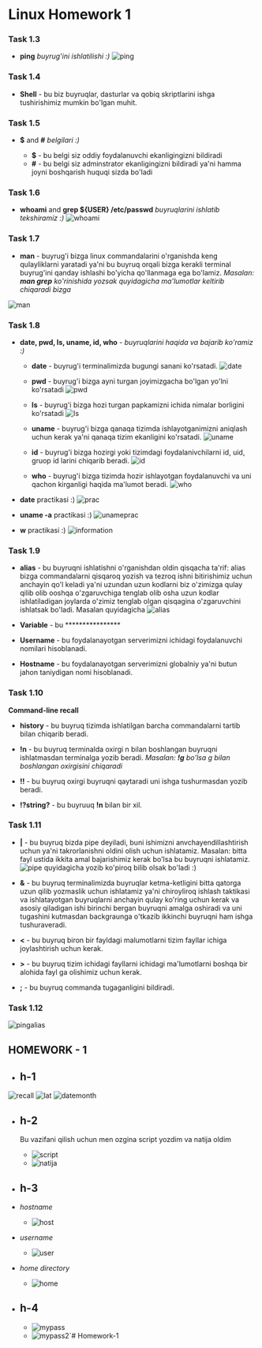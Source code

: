 # **Linux Homework 1**

### Task 1.3

- **ping**  *buyrug'ini ishlatilishi :)*
  ![ping](image/ping.jpg)

### Task 1.4

- **Shell** - bu biz buyruqlar, dasturlar va qobiq skriptlarini ishga tushirishimiz mumkin bo'lgan muhit.

### Task 1.5

- **$** and **#** *belgilari :)*
  
  - **$** - bu belgi siz oddiy foydalanuvchi ekanligingizni bildiradi
  - **#** - bu belgi siz adminstrator ekanligingizni bildiradi ya'ni hamma joyni boshqarish huquqi sizda bo'ladi

### Task 1.6

- **whoami** and **grep ${USER} /etc/passwd**  *buyruqlarini ishlatib tekshiramiz :)*
  ![whoami](image/whoami.jpg)

### Task 1.7

- **man** - buyrug'i bizga linux commandalarini o'rganishda keng qulayliklarni yaratadi ya'ni bu buyruq orqali bizga kerakli terminal buyrug'ini qanday ishlashi bo'yicha qo'llanmaga ega bo'lamiz. *Masalan: **man grep** ko'rinishida yozsak quyidagicha ma'lumotlar keltirib chiqaradi bizga* 
   
![man](image/man.jpg)

### Task 1.8

- **date, pwd, ls, uname, id, who** - *buyruqlarini haqida va bajarib ko'ramiz :)*

  - **date** - buyrug'i terminalimizda bugungi sanani ko'rsatadi.
![date](image/date.jpg)
  - **pwd** - buyrug'i bizga ayni turgan joyimizgacha bo'lgan yo'lni ko'rsatadi
![pwd](image/pwd.jpg)
  - **ls** - buyrug'i bizga hozi turgan papkamizni ichida nimalar borligini ko'rsatadi
![ls](image/ls.jpg)
  - **uname** - buyrug'i bizga qanaqa tizimda ishlayotganimizni aniqlash uchun kerak ya'ni qanaqa tizim ekanligini ko'rsatadi.
![uname](image/uname.jpg)

  - **id** - buyrug'i bizga hozirgi yoki tizimdagi foydalanivchilarni id, uid, gruop id larini chiqarib beradi.
![id](image/id.jpg)

  - **who** - buyrug'i bizga tizimda hozir ishlayotgan foydalanuvchi va uni qachon kirganligi haqida ma'lumot beradi.
![who](image/who.jpg)

- **date** practikasi :)
  ![prac](image/prac.jpg)

- **uname -a** practikasi :)
  ![unameprac](image/unameprac.jpg)

- **w** practikasi :)
  ![information](image/information.jpg)

### Task 1.9

- **alias** - bu buyruqni ishlatishni o'rganishdan oldin qisqacha ta'rif: alias bizga commandalarni qisqaroq yozish va tezroq ishni bitirishimiz uchun anchayin qo'l keladi ya'ni uzundan uzun kodlarni biz o'zimizga qulay qilib olib ooshqa o'zgaruvchiga tenglab olib osha uzun kodlar ishlatiladigan joylarda o'zimiz tenglab olgan qisqagina o'zgaruvchini ishlatsak bo'ladi. Masalan quyidagicha
  ![alias](image/alias.jpg)


- **Variable** - bu ****************
- **Username** - bu foydalanayotgan serverimizni ichidagi foydalanuvchi nomilari hisoblanadi.
- **Hostname** - bu foydalanayotgan serverimizni globalniy ya'ni butun jahon taniydigan nomi hisoblanadi.
  
### Task 1.10

**Command-line recall**
- **history** - bu buyruq tizimda ishlatilgan barcha commandalarni  tartib bilan chiqarib beradi.
- **!n** - bu buyruq terminalda oxirgi n bilan boshlangan buyruqni ishlatmasdan terminalga yozib beradi. *Masalan: **!g** bo'lsa g bilan boshlangan oxirgisini chiqaradi*
  
- **!!** - bu buyruq oxirgi buyruqni qaytaradi uni ishga tushurmasdan yozib beradi.
- **!?string?** - bu buyruuq **!n** bilan bir xil.
  
### Task 1.11

- **|** - bu buyruq bizda pipe deyiladi, buni ishimizni anvchayendillashtirish uchun ya'ni takrorlanishni oldini olish uchun ishlatamiz. Masalan: bitta fayl ustida ikkita amal bajarishimiz kerak bo'lsa bu buyruqni ishlatamiz.
  ![pipe](image/pipe.jpg)
quyidagicha yozib ko'piroq bilib olsak bo'ladi :)

- **&** - bu buyruq terminalimizda buyruqlar ketma-ketligini bitta qatorga uzun qilib yozmaslik uchun ishlatamiz ya'ni chiroyliroq ishlash taktikasi va ishlatayotgan buyruqlarni anchayin qulay ko'ring uchun kerak va asosiy qiladigan ishi birinchi bergan buyruqni amalga oshiradi va uni tugashini kutmasdan backgraunga o'tkazib ikkinchi buyruqni ham ishga tushuraveradi.

- **<** - bu buyruq biron bir fayldagi malumotlarni tizim fayllar ichiga joylashtirish uchun kerak.
- **>** - bu buyruq tizim ichidagi fayllarni ichidagi ma'lumotlarni boshqa bir alohida fayl ga olishimiz uchun kerak.
- **;** - bu buyruq commanda tugaganligini bildiradi.
  
### Task 1.12

![pingalias](image/pingalias.jpg)



## **HOMEWORK - 1**
- ## **h-1**
![recall](image/recall.jpg)
![lat](image/lat.jpg)
![datemonth](image/datemonth.jpg)

- ## **h-2**
  Bu vazifani qilish uchun men ozgina script yozdim va natija oldim
  - ![script](image/script.jpg)
  - ![natija](image/natija.jpg)

- ## **h-3**

- *hostname*
  - ![host](image/host.jpg)

- *username*
  - ![user](image/user.jpg)

- *home directory*
  - ![home](image/home.jpg)

- ## **h-4**

  - ![mypass](image/mypass.jpg)
  - ![mypass2`](image/mypass2.jpg)# Homework-1

